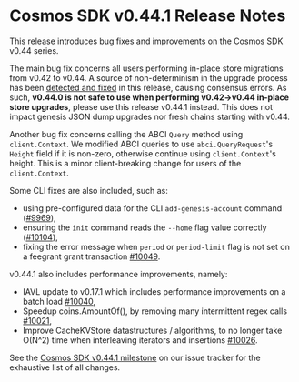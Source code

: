 # Cosmos SDK v0.44.1 Release Notes

This release introduces bug fixes and improvements on the Cosmos SDK v0.44 series.

The main bug fix concerns all users performing in-place store migrations from v0.42 to v0.44. A source of non-determinism in the upgrade process has been [detected and fixed](https://github.com/cosmos/cosmos-sdk/pull/10189) in this release, causing consensus errors. As such, **v0.44.0 is not safe to use when performing v0.42->v0.44 in-place store upgrades**, please use this release v0.44.1 instead. This does not impact genesis JSON dump upgrades nor fresh chains starting with v0.44.

Another bug fix concerns calling the ABCI `Query` method using `client.Context`. We modified ABCI queries to use `abci.QueryRequest`'s `Height` field if it is non-zero, otherwise continue using `client.Context`'s height. This is a minor client-breaking change for users of the `client.Context`.

Some CLI fixes are also included, such as:

- using pre-configured data for the CLI `add-genesis-account` command ([\#9969](https://github.com/cosmos/cosmos-sdk/pull/9969)),
- ensuring the `init` command reads the `--home` flag value correctly ([#10104](https://github.com/cosmos/cosmos-sdk/pull/10104)),
- fixing the error message when `period` or `period-limit` flag is not set on a feegrant grant transaction [\#10049](https://github.com/cosmos/cosmos-sdk/issues/10049).

v0.44.1 also includes performance improvements, namely:

- IAVL update to v0.17.1 which includes performance improvements on a batch load [\#10040](https://github.com/cosmos/cosmos-sdk/pull/10040),
- Speedup coins.AmountOf(), by removing many intermittent regex calls [\#10021](https://github.com/cosmos/cosmos-sdk/pull/10021),
- Improve CacheKVStore datastructures / algorithms, to no longer take O(N^2) time when interleaving iterators and insertions [\#10026](https://github.com/cosmos/cosmos-sdk/pull/10026).

See the [Cosmos SDK v0.44.1 milestone](https://github.com/cosmos/cosmos-sdk/milestone/56?closed=1) on our issue tracker for the exhaustive list of all changes.
